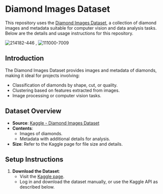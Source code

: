 # Diamond Images Dataset

This repository uses the [Diamond Images Dataset](https://www.kaggle.com/datasets/aayushpurswani/diamond-images-dataset), a collection of diamond images and metadata suitable for computer vision and data analysis tasks. Below are the details and usage instructions for this repository.

![214182-446](https://github.com/user-attachments/assets/84e63053-c414-4abd-9d60-f50c2471cb49) , ![111000-7009](https://github.com/user-attachments/assets/55e4ea38-3a58-4d5e-af15-eba867de2607)


## Introduction

The Diamond Images Dataset provides images and metadata of diamonds, making it ideal for projects involving:

- Classification of diamonds by shape, cut, or quality.
- Clustering based on features extracted from images.
- Image processing or computer vision tasks.

## Dataset Overview

- **Source**: [Kaggle - Diamond Images Dataset](https://www.kaggle.com/datasets/aayushpurswani/diamond-images-dataset)
- **Contents**:
  - Images of diamonds.
  - Metadata with additional details for analysis.
- **Size**: Refer to the Kaggle page for file size and details.

## Setup Instructions

1. **Download the Dataset**:
   - Visit the [Kaggle page](https://www.kaggle.com/datasets/aayushpurswani/diamond-images-dataset).
   - Log in and download the dataset manually, or use the Kaggle API as described below.
